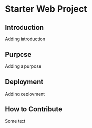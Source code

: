 # Starter Web Project


## Introduction
Adding introduction

## Purpose
Adding a purpose 

## Deployment
Adding deployment

## How to Contribute
Some text